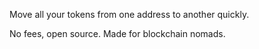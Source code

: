 Move all your tokens from one address to another quickly. 

No fees, open source. 
Made for blockchain nomads.